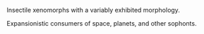 Insectile xenomorphs with a variably exhibited morphology.

Expansionistic consumers of space, planets, and other sophonts.


